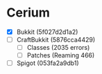# Cerium
- [x] Bukkit (5f027d2d1a2)
- [ ] CraftBukkit (5876cca4429)
  - [ ] Classes (2035 errors)
  - [ ] Patches (Reaming 466)
- [ ] Spigot (053fa2a9db1)